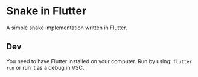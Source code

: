 # Snake in Flutter

A simple snake implementation written in Flutter.

## Dev

You need to have Flutter installed on your computer.
Run by using: `flutter run` or run it as a debug in VSC.
